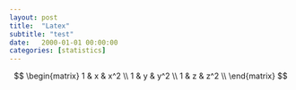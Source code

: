 ```yaml
---
layout: post
title:  "Latex"
subtitle: "test"
date:   2000-01-01 00:00:00
categories: [statistics]
---
```


$$
    \begin{matrix}
    1 & x & x^2 \\
    1 & y & y^2 \\
    1 & z & z^2 \\
    \end{matrix}
$$